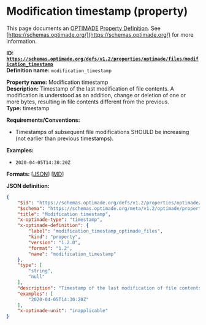 # Modification timestamp (property)

This page documents an [OPTIMADE](https://www.optimade.org/) [Property Definition](https://schemas.optimade.org/#definitions). See [https://schemas.optimade.org/](https://schemas.optimade.org/) for more information.

**ID: [`https://schemas.optimade.org/defs/v1.2/properties/optimade/files/modification_timestamp`](https://schemas.optimade.org/defs/v1.2/properties/optimade/files/modification_timestamp.md)**  
**Definition name:** `modification_timestamp`

**Property name:** Modification timestamp  
**Description:** Timestamp of the last modification of file contents. A modification is understood as an addition, change or deletion of one or more bytes, resulting in file contents different from the previous.  
**Type:** timestamp  

**Requirements/Conventions:**

- Timestamps of subsequent file modifications SHOULD be increasing (not earlier than previous timestamps).

**Examples:**

- `2020-04-05T14:30:20Z`

**Formats:** [[JSON](modification_timestamp.json)] [[MD](modification_timestamp.md)]

**JSON definition:**

``` json
{
    "$id": "https://schemas.optimade.org/defs/v1.2/properties/optimade/files/modification_timestamp",
    "$schema": "https://schemas.optimade.org/meta/v1.2/optimade/property_definition.json",
    "title": "Modification timestamp",
    "x-optimade-type": "timestamp",
    "x-optimade-definition": {
        "label": "modification_timestamp_optimade_files",
        "kind": "property",
        "version": "1.2.0",
        "format": "1.2",
        "name": "modification_timestamp"
    },
    "type": [
        "string",
        "null"
    ],
    "description": "Timestamp of the last modification of file contents. A modification is understood as an addition, change or deletion of one or more bytes, resulting in file contents different from the previous.\n\n**Requirements/Conventions:**\n\n- Timestamps of subsequent file modifications SHOULD be increasing (not earlier than previous timestamps).",
    "examples": [
        "2020-04-05T14:30:20Z"
    ],
    "x-optimade-unit": "inapplicable"
}
```